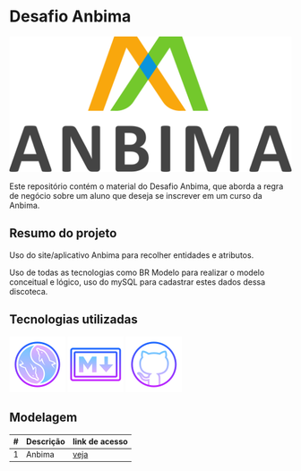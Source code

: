# Desafio Anbima 

![Img Anbima](anbima.png)

Este repositório contém o material do Desafio Anbima, que aborda a regra de negócio sobre um aluno que deseja se inscrever em um curso da Anbima.

## Resumo do projeto

Uso do site/aplicativo Anbima para recolher entidades e atributos. 

Uso de todas as tecnologias como BR Modelo para realizar o modelo conceitual e lógico, uso do mySQL para cadastrar estes dados dessa discoteca.

## Tecnologias utilizadas

![icone my sql](icons8-mysql-100.png)
![icone markdown](icons8-redu%C3%A7%C3%A3o-de-pre%C3%A7o-100.png)
![icone git hub](icons8-github-100.png)

## Modelagem

|#| Descrição | link de acesso |
|-|-|-| 
|1| Anbima|[veja](anbima.md)
